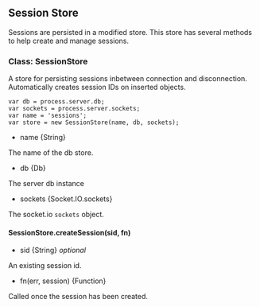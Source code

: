 <!--{
  title: 'Session Store',
  tags: ['session', 'store', 'users']
}-->

## Session Store

Sessions are persisted in a modified store. This store has several methods to help create and manage sessions.

### Class: SessionStore

A store for persisting sessions inbetween connection and disconnection. Automatically creates session IDs on inserted objects.

    var db = process.server.db;
    var sockets = process.server.sockets;
    var name = 'sessions';
    var store = new SessionStore(name, db, sockets);
    
* name {String} 

The name of the db store.

* db {Db} 

The server db instance

* sockets {Socket.IO.sockets} 

The socket.io `sockets` object.

#### SessionStore.createSession(sid, fn) <!-- api -->

* sid {String} *optional*

An existing session id.

* fn(err, session) {Function}

Called once the session has been created.

